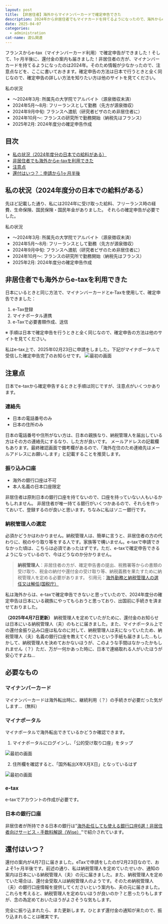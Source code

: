 ```yaml
---
layout: post
title: 【非居住者】海外からマイナンバーカードで確定申告できた
description: 2024年から非居住者でもマイナカードを持てるようになったので、海外からe-taxでの確定申告を試してみました。e-tax上での提出は完了し、還付待ちの状況です。
date: 2025-04-07
categories: 
  - administration
cat-name: 渡仏関連
---
```


<span class="marker">フランスからe-tax（マイナンバーカード利用）で確定申告ができました！</span>そして、<span class="marker">1ヶ月半後に、還付金の案内も届きました！</span>非居住者の方が、マイナンバーカードを持てるようになったのは2024年。そのため情報が少なかったので、注意点などを、ここに書いておきます。<span class="marker">確定申告の方法は日本で行うときと全く同じなので、確定申告の詳しい方法を知りたい方は他のサイトを見てください。</span>

<div class="box_cus">
<div class="cus_title">
  <span>私の状況</span>
</div>
  <div class="cus_inner">
<ul>
  <li>〜2024年3月: 所属先の大学院でアルバイト（源泉徴収未済）</li>
  <li>2024年5月〜8月: フリーランスとして勤務（先方が源泉徴収）</li>
  <li>2024年9月中旬: フランスへ渡航（研究者ビザのため非居住者に） </li>
  <li>2024年10月〜: フランスの研究所で勤務開始（納税先はフランス） </li>
   <li>2025年2月: 2024年度分の確定申告作成 </li>
</ul>
</div>
</div>

## 目次

- [私の状況（2024年度分の日本での給料がある）](#私の状況2024年度分の日本での給料がある)
- [非居住者でも海外からe-taxを利用できた](#非居住者でも海外からe-taxを利用できる)
- [注意点](#注意点)
- [還付はいつ？：申請から1ヶ月半後](#還付はいつ)

## 私の状況（2024年度分の日本での給料がある）

先ほど記載した通り、私には2024年に<span class="marker">受け取った給料、フリーランス時の経費、生命保険、国民保険・国民年金</span>がありました。
それらの確定申告が必要でした。
<div class="box_cus">
<div class="cus_title">
  <span>私の状況</span>
</div>
  <div class="cus_inner">
<ul>
  <li>〜2024年3月: 所属先の大学院でアルバイト（源泉徴収未済）</li>
  <li>2024年5月〜8月: フリーランスとして勤務（先方が源泉徴収）</li>
  <li>2024年9月中旬: フランスへ渡航（研究者ビザのため非居住者に） </li>
  <li>2024年10月〜: フランスの研究所で勤務開始（納税先はフランス） </li>
   <li>2025年2月: 2024年度分の確定申告作成 </li>
</ul>
</div>
</div>

## 非居住者でも海外からe-taxを利用できた

日本にいるときと同じ方法で、マイナンバーカードとe-Taxを使用して、確定申告できました：
1. e-Tax登録
2. マイナポータル連携
3. e-Taxで必要書類作成、送信

※ 手順は日本で確定申告を行うときと全く同じなので、確定申告の方法は他のサイトを見てください。

私はe-tax上で、2025年02月23日に申請をしました。下記がマイナポータルで受信した確定申告完了のお知らせです。
<img src="../../assets/images/articles/250203_03.jpg" alt="最初の画面">


## 注意点
日本でe-taxから確定申告するときと手順は同じですが、注意点がいくつかあります。
### 連絡先
- 日本の電話番号のみ
- 日本の住所のみ

日本の電話番号や住所がない方は、日本の親族なり、納税管理人を届出している方はその方の連絡先にするなり、した方が良いです。
<span class="marker">メールアドレスの記載欄もあります</span>。最終確認画面で備考欄があるので、「海外在住のため連絡先はメールアドレスにお願いします」と記載することを推奨します。

### 振り込み口座
- 海外の銀行口座は不可
- 本人名義の日本口座限定

非居住者は原則日本の銀行口座を持てないので、口座を持っていない人もいるかもしれません。
非居住者が唯一持てる銀行がいくつかあるので、それらを作っておいて、登録するのが良いと思います。ちなみに私はソニー銀行です。


### 納税管理人の選定
必須かどうかはわかりません。納税管理人は、簡単に言うと、非居住者の方の代わりに、税のやり取り等をする人です。家族等で構いません。e-taxで申請できなかった頃は、こちらは必須であったはずです。ただ、e-taxで確定申告できるようになっているので、今はどうなのか分かりません。
> <strong>納税管理人</strong>：非居住者の方が、確定申告書の提出、税務署等からの書類の受け取り、税金の納付や還付金の受け取り等、納税義務を果たすために納税管理人を定める必要があります。 引用元：[海外勤務と納税管理人の選任又は解任(国税庁）
](https://www.nta.go.jp/taxes/shiraberu/taxanswer/shotoku/1923.htm)

私は海外からは、e-taxで確定申告できないと思っていたので、2024年度分の確定申告は日本にいる親族にやってもらおうと思っており、出国前に手続きを済ませておりました。

<strong>（2025年4月7日更新）</strong>
納税管理人を定めていたがために、還付金のお知らせは日本にいる納税管理人（夫）のもとに届きました。また、マイナポータル上での還付金振り込み口座は私なのに対して、納税管理人は夫になっていたため、納税管理人（夫）名義の銀行口座を教えてくださいという手紙も届きました...もしかして、納税管理人を決めておかないほうが、このような手間はなかったかもしれません（？）ただ、万が一何かあった時に、日本で連絡取れる人がいたほうが安心ですよね...



## 必要なもの
### マイナンバーカード
マイナンバーカードは海外転出時に、継続利用（？）の手続きが必要だった気がします...（無料）

### マイナポータル
マイナポータルで海外転出できているかどうか確認できます。

1. マイナポータルにログインし、「公的受け取り口座」をタップ
<img src="../../assets/images/articles/250203_02.jpg" alt="最初の画面">

2. 住所欄を確認すると、「国外転出X年X月X日」となっているはず
<img src="../../assets/images/articles/250203_01.jpg" alt="最初の画面">


### e-tax
e-taxでアカウントの作成が必要です。

### 日本の銀行口座
非居住者が所持できる日本の銀行は"[海外赴任しても使える銀行口座6選！非居住者向けサービス・手数料解説（Wise）](https://wise.com/jp/blog/moving-abroad-bank-account)"で紹介されています。


## 還付はいつ？
還付の案内が4月7日に届きました。eTaxで申請をしたのが2月23日なので、<span class="marker">およそ1ヶ月半後</span>です。前述の通り、私は納税管理人を定めていたせいか、通知の案内は日本にいる納税管理人（夫）の元に届きました。また、<span class="marker">納税管理人を定めていた場合は、還付金受取人は納税管理人</span>のようです。そのため納税管理人（夫）の銀行口座情報を提供してくださいという案内も、夫の元に届きました。これらを考えると、納税管理人を定めないほうが良いのか？と思ったりもしますが、念の為定めておいたほうがよさそうな気もします。

完全に振り込まれたら、また更新します。ひとまず還付金の通知が来たので、振り込まれることは確実です。




